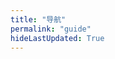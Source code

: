 ```yaml
---
title: "导航"
permalink: "guide"
hideLastUpdated: True
---
```


<template>
  <div class="my-guide-container">
    <el-tabs v-model="activeName" type="card">
      <el-tab-pane v-for="(tab, ind1) in tabs" :key="ind1" :label="tab.label" :name="tab.name">
        <div v-for="(myClass, ind2) in tab.classes" :key="ind2">
          <div class="my-class-title">{{ myClass.title }}</div>
          <div class="my-classes-box">
            <a :href="link.link" v-for="(link, ind3) in myClass.links" :key="ind3" target="_blank">
              <div class="my-link-box">
                <div style="margin-bottom: 5px;">{{ link.name }}</div>
                <div style="font-size: smaller; color: #8f8f8f; text-overflow: ellipsis;">{{ link.description }}</div>
              </div>
            </a>
            <div class="my-link-box" @click="addLink(ind1, ind2)">
              添加链接
            </div>
          </div>
        </div>
      </el-tab-pane>
    </el-tabs>
  </div>
</template>

<script>
import axios from 'axios'
export default {
  data() {
    return {
      activeName: 'one',
      tabs: []
    };
  },

  methods: {
    addLink(ind1, ind2) {
      var tmplink = {
        ind1: ind1,
        ind2: ind2,
        link: {},
        token: ''
      };
      this.$prompt('输入链接地址', '提示', {
        confirmButtonText: '确定',
        cancelButtonText: '取消',
      }).then(({ value }) => {
        tmplink.link.link = value;
        this.$prompt('请输入站点名称', '名称', {
          confirmButtonText: '确定',
          cancelButtonText: '取消',
        }).then(({ value }) => {
          tmplink.link.name = value;
          this.$prompt('请输入站点描述', '描述', {
            confirmButtonText: '确定',
            cancelButtonText: '取消',
          }).then(({ value }) => {
            tmplink.link.description = value;
            this.$prompt('先告诉我 Token 是啥😇', '提示', {
              confirmButtonText: 'Yaeh',
              cancelButtonText: 'Nope',
              inputPattern: /^[A-Za-z0-9]{5,13}$/,
              inputErrorMessage: 'Token 格式不正确😕'
            }).then(({ value }) => {
              tmplink.token = value;
              this.upload(tmplink);
              console.log(tmplink);
            }).catch(() => {
              this.$message({
                type: 'info',
                message: '🥱不告诉算了。。。'
              });       
            });
          })
        })
      });
    },

    getGuides() {
      axios.get('https://www.xerrors.fun:8001/api/guide/getData')
      .then(res=>{
        // console.log(res);
        this.tabs = res.data.tabs;
        console.log(res.data);
      })
      .catch(function (error) {
        console.log(error);
      })
    },

    upload(data) {
      axios({
            method: 'post',
            url: 'https://www.xerrors.fun:8001/api/guide/upload',
            data: data
      }).then(res=>{
        // console.log(res)
        // 本地改变数据
        if (res.data.code != 200 ) {
          this.$message.error(res.data.message);
        } else {
          this.getGuides();
        }
      })
      .catch(function (error) {
        console.log(error);
      })
    },
  },

  mounted() {
    this.getGuides();
  }
};
</script>

<style scoped>
.my-classes-box {
  padding: 1rem;
  display: flex;
  flex-wrap: wrap;
  a {
    text-decoration: none;
    display: block;
  };
}

.my-classes-box a:hover {
  text-decoration: none;
}

.my-class-title {
    width: 4rem;
    padding: .4rem 1rem;
    margin: 1rem 0 0;
    font-weight: 600;
    background: linear-gradient(0deg,#e4e4e4 40%,#fff 0);
    -webkit-user-select: none;
    -moz-user-select: none;
    -ms-user-select: none;
    user-select: none;
}

.my-link-box {
  width: 8.3rem;
  height: 4rem;
  margin: 0.4rem;
  background-color: #fcfcfc;
  border: 1px solid #f1f1f1;
  border-radius: 3px;
  text-align: center;
  white-space: nowrap;
  text-overflow: ellipsis;
  display: flex;
  justify-content: center;
  flex-direction: column;
  transition:all 0.2s;
}

.my-link-box:hover {
  transform: scale(1.05);
}
</style>

<style>
.el-tabs--card>.el-tabs__header .el-tabs__item.is-active {
  border-bottom-color: #fff;
  /* color: red; */
  font-weight: 600;
}
</style>
